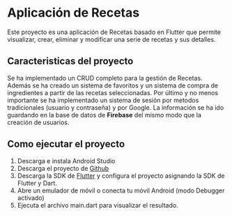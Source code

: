 # Aplicación de Recetas
Este proyecto es una aplicación de Recetas basado en Flutter que permite visualizar, crear, eliminar y modificar una serie de recetas y sus detalles.

## Caracteristicas del proyecto

Se ha implementado un CRUD completo para la gestión de Recetas.
Además se ha creado un sistema de favoritos y un sistema de compra de ingredientes a partir de las recetas seleccionadas.
Por último y no menos importante se ha implementado un sistema de sesión por metodos tradicionales (usuario y contraseña) y por Google.
La información se ha ido guardando en la base de datos de **Firebase** del mismo modo que la creación de usuarios. 

## Como ejecutar el proyecto
1. Descarga e instala Android Studio
2. Descarga el proyecto de [Github](https://github.com/Andresas106/RecipeApp)
3. Descarga la SDK de [Flutter](https://docs.flutter.dev/release/archive) y configura el proyecto asignando la SDK de Flutter y Dart.
3. Abre un emulador de móvil o conecta tu móvil Android (modo Debugger activado)
4. Ejecuta el archivo main.dart para visualizar el resultado.
